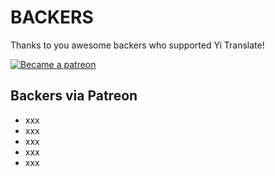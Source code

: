 # BACKERS

Thanks to you awesome backers who supported Yi Translate!

<a href=https://www.patreon.com/lyldev >
<img src=https://c5.patreon.com/external/logo/become_a_patron_button.png alt="Became a patreon">
</a>

## Backers via Patreon

- xxx
- xxx
- xxx
- xxx
- xxx
